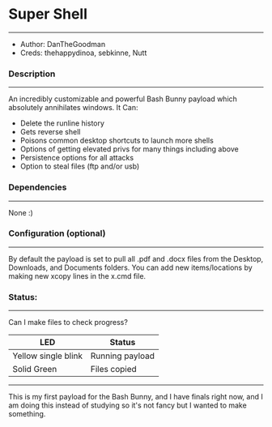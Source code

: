 # Super Shell
---
- Author: DanTheGoodman
- Creds: thehappydinoa, sebkinne, Nutt

### Description
---
An incredibly customizable and powerful Bash Bunny payload which absolutely annihilates windows.
It Can:
- Delete the runline history
- Gets reverse shell
- Poisons common desktop shortcuts to launch more shells
- Options of getting elevated privs for many things including above
- Persistence options for all attacks
- Option to steal files (ftp and/or usb)


### Dependencies
---
None :)



### Configuration (optional)
---
By default the payload is set to pull all .pdf and .docx files from the Desktop, Downloads, and Documents folders. You can add new items/locations by making new xcopy lines in the x.cmd file.


### Status:
---
Can I make files to check progress?

|LED|Status|
|---|---|
|Yellow single blink|Running payload|
|Solid Green|Files copied|

---
This is my first payload for the Bash Bunny, and I have finals right now, and I am doing this instead of studying so it's not fancy but I wanted to make something.
